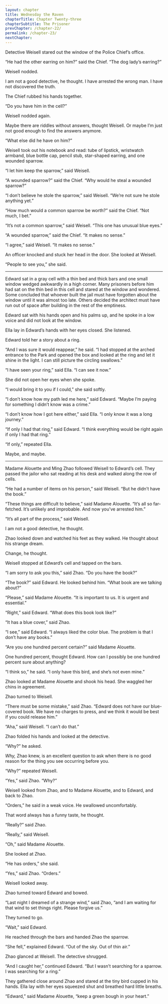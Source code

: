 ```yaml
---
layout: chapter
title: Wednesday the Raven
chapterTitle: Chapter Twenty-three
chapterSubtitle: The Prisoner
prevChapter: /chapter-22/
permalink: /chapter-23/
nextChapter:
---
```


Detective Weisell stared out the window of the Police Chief’s office.

“He had the other earring on him?” said the Chief. “The dog lady’s earring?”

Weisell nodded.

I am not a good detective, he thought. I have arrested the wrong man. I have not discovered the truth.

The Chief rubbed his hands together.

“Do you have him in the cell?”

Weisell nodded again.

Maybe there are riddles without answers, thought Weisell. Or maybe I’m just not good enough to find the answers anymore.

“What else did he have on him?”

Weisell took out his notebook and read: tube of lipstick, wristwatch armband, blue bottle cap, pencil stub, star-shaped earring, and one wounded sparrow.

“I let him keep the sparrow,” said Weisell.

“A wounded sparrow?” said the Chief. “Why would he steal a wounded sparrow?”

“I don’t believe he stole the sparrow,” said Weisell. “We’re not sure he stole anything yet.”

“How much would a common sparrow be worth?” said the Chief. “Not much, I bet.”

“It’s not a common sparrow,” said Weisell. “This one has unusual blue eyes.”

“A wounded sparrow,” said the Chief. “It makes no sense.”

“I agree,” said Weisell. “It makes no sense.”

An officer knocked and stuck her head in the door. She looked at Weisell.

“People to see you,” she said.

----

Edward sat in a gray cell with a thin bed and thick bars and one small window wedged awkwardly in a high corner. Many prisoners before him had sat on the thin bed in this cell and stared at the window and wondered. Some concluded that whoever built the jail must have forgotten about the window until it was almost too late. Others decided the architect must have run out of space after building in the rest of the emptiness.

Edward sat with his hands open and his palms up, and he spoke in a low voice and did not look at the window.

Ella lay in Edward’s hands with her eyes closed. She listened.

Edward told her a story about a ring.

“And I was sure it would reappear,” he said. “I had stopped at the arched entrance to the Park and opened the box and looked at the ring and let it shine in the light. I can still picture the circling swallows.”

“I have seen your ring,” said Ella. “I can see it now.”

She did not open her eyes when she spoke.

“I would bring it to you if I could,” she said softly.

“I don’t know how my path led me here,” said Edward. “Maybe I’m paying for something I didn’t know was a crime.”

“I don’t know how I got here either,” said Ella. “I only know it was a long journey.”

“If only I had that ring,” said Edward. “I think everything would be right again if only I had that ring.”

“If only,” repeated Ella.

Maybe, and maybe.

----

Madame Alouette and Ming Zhao followed Weisell to Edward’s cell. They passed the jailor who sat reading at his desk and walked along the row of cells.

“He had a number of items on his person,” said Weisell. “But he didn’t have the book.”

“These things are difficult to believe,” said Madame Alouette. “It’s all so far-fetched. It’s unlikely and improbable. And now you’ve arrested him.”

“It’s all part of the process,” said Weisell.

I am not a good detective, he thought.

Zhao looked down and watched his feet as they walked. He thought about his strange dream.

Change, he thought.

Weisell stopped at Edward’s cell and tapped on the bars.

“I am sorry to ask you this,” said Zhao. “Do you have the book?”

“The book?” said Edward. He looked behind him. “What book are we talking about?”

“Please,” said Madame Alouette. “It is important to us. It is urgent and essential.”

“Right,” said Edward. “What does this book look like?”

“It has a blue cover,” said Zhao.

“I see,” said Edward. “I always liked the color blue. The problem is that I don’t have any books.”

“Are you one hundred percent certain?” said Madame Alouette.

One hundred percent, thought Edward. How can I possibly be one hundred percent sure about anything?

“I think so,” he said. “I only have this bird, and she’s not even mine.”

Zhao looked at Madame Alouette and shook his head. She waggled her chins in agreement.

Zhao turned to Weisell.

“There must be some mistake,” said Zhao. “Edward does not have our blue-covered book. We have no charges to press, and we think it would be best if you could release him.”

“Aha,” said Weisell. “I can’t do that.”

Zhao folded his hands and looked at the detective.

“Why?” he asked.

_Why,_ Zhao knew, is an excellent question to ask when there is no good reason for the thing you see occurring before you.

“Why?” repeated Weisell.

“Yes,” said Zhao. “Why?”

Weisell looked from Zhao, and to Madame Alouette, and to Edward, and back to Zhao.

“Orders,” he said in a weak voice. He swallowed uncomfortably.

That word always has a funny taste, he thought.

“Really?” said Zhao.

“Really,” said Weisell.

“Oh,” said Madame Alouette.

She looked at Zhao.

“He has orders,” she said.

“Yes,” said Zhao. “Orders.”

Weisell looked away.

Zhao turned toward Edward and bowed.

“Last night I dreamed of a strange wind,” said Zhao, “and I am waiting for that wind to set things right. Please forgive us.”

They turned to go.

“Wait,” said Edward.

He reached through the bars and handed Zhao the sparrow.

“She fell,” explained Edward. “Out of the sky. Out of thin air.”

Zhao glanced at Weisell. The detective shrugged.

“And I caught her,” continued Edward. “But I wasn’t searching for a sparrow. I was searching for a ring.”

They gathered close around Zhao and stared at the tiny bird cupped in his hands. Ella lay with her eyes squeezed shut and breathed hard little breaths.

“Edward,” said Madame Alouette, “keep a green bough in your heart.”
